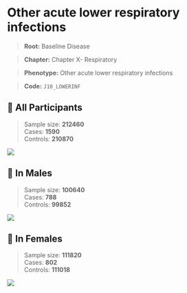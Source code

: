 # Other acute lower respiratory infections

> **Root:** Baseline Disease  

> **Chapter:** Chapter X- Respiratory  

> **Phenotype:** Other acute lower respiratory infections  

> **Code:** `J10_LOWERINF`

## 🧪 All Participants  
> Sample size: **212460**  
> Cases: **1590**  
> Controls: **210870**
<img src="/Disease/Figures/ALL/Baseline/J10_LOWERINF.png"/>
<CsvTable src="/Disease_Data/ALL/Baseline/LG_J10_LOWERINF.csv" label="🔍 View full results" />

## 👨 In Males  
> Sample size: **100640**  
> Cases: **788**  
> Controls: **99852**
<img src="/Disease/Figures/Male/Baseline/J10_LOWERINF.png"/>
<CsvTable src="/Disease_Data/Male/Baseline/LG_J10_LOWERINF.csv" label="🔍 View full results" />

## 👩 In Females  
> Sample size: **111820**  
> Cases: **802**  
> Controls: **111018**
<img src="/Disease/Figures/Female/Baseline/J10_LOWERINF.png"/>
<CsvTable src="/Disease_Data/Female/Baseline/LG_J10_LOWERINF.csv" label="🔍 View full results" />
